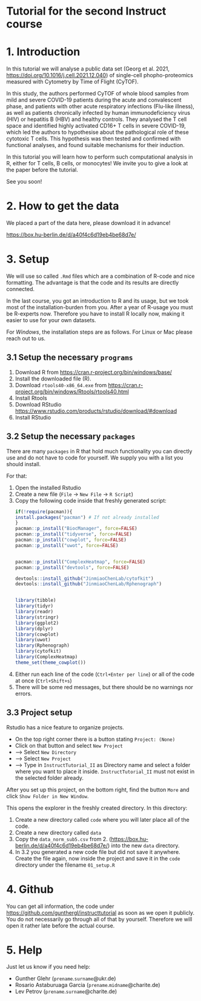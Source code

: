 # Tutorial for the second Instruct course

# 1. Introduction 
In this tutorial we will analyse a public data set (Georg et al. 2021, https://doi.org/10.1016/j.cell.2021.12.040) of single-cell phopho-proteomics measured with Cytometry by Time of Flight (CyTOF). 

In this study, the authors performed CyTOF of whole blood samples from mild and severe COVID-19 patients during the acute and convalescent phase, and patients with other acute respiratory infections (Flu-like illness), as well as patients chronically infected by human immunodeficiency virus (HIV) or hepatitis B (HBV) and healthy controls. They analysed the T cell space and identified highly activated CD16+ T cells in severe COVID-19, which led the authors to hypothesise about the pathological role of these cytotoxic T cells. This hypothesis was then tested and confirmed with functional analyses, and found suitable mechanisms for their induction.

In this tutorial you will learn how to perform such computational analysis in R, either for T cells, B cells, or monocytes!
We invite you to give a look at the paper before the tutorial.

See you soon!

# 2. How to get the data
We placed a part of the data here, please download it in advance! 

https://box.hu-berlin.de/d/a40f4c6d19eb4be68d7e/
# 3. Setup
We will use so called `.Rmd` files which are a combination of R-code and nice formatting. The advantage is that the code and its results are directly connected. 

In the last course, you got an introduction to R and its usage, but we took most of the installation-burden from you. After a year of R-usage you must be R-experts now. Therefore you have to install R locally now, making it easier to use for your own datasets. 

For _Windows_, the installation steps are as follows. For Linux or Mac please reach out to us. 

## 3.1 Setup the necessary `programs`
1. Download R from https://cran.r-project.org/bin/windows/base/
2. Install the downloaded file (R). 
3. Download `rtools40-x86_64.exe` from https://cran.r-project.org/bin/windows/Rtools/rtools40.html
4. Install Rtools
5. Download RStudio https://www.rstudio.com/products/rstudio/download/#download
6. Install RStudio 

## 3.2 Setup the necessary `packages`
There are many `packages` in R that hold much functionality you can directly use and do not have to code for yourself. We supply you with a list you should install. 

For that:

   1.  Open the installed Rstudio
   2.  Create a new file (`File` -> `New File` -> `R Script`)
   3.  Copy the following code inside that freshly generated script: 
        ```r
        if(!require(pacman)){
        install.packages("pacman") # If not already installed
        }
        pacman::p_install("BiocManager", force=FALSE)
        pacman::p_install("tidyverse", force=FALSE)
        pacman::p_install("cowplot", force=FALSE)
        pacman::p_install("uwot", force=FALSE)


        pacman::p_install("ComplexHeatmap", force=FALSE)
        pacman::p_install("devtools", force=FALSE)

        devtools::install_github("JinmiaoChenLab/cytofkit")
        devtools::install_github("JinmiaoChenLab/Rphenograph")


        library(tibble)
        library(tidyr)
        library(readr)
        library(stringr)
        library(ggplot2)
        library(dplyr)
        library(cowplot)
        library(uwot)
        library(Rphenograph)
        library(cytofkit)
        library(ComplexHeatmap)
        theme_set(theme_cowplot())
        ```
   4. Either run each line of the code (`Ctrl+Enter per line`) or all of the code at once (`Ctrl+Shift+s`)
   5. There will be some red messages, but there should be no warnings nor errors.

## 3.3 Project setup
Rstudio has a nice feature to organize projects. 

 - On the top right corner there is a button stating `Project: (None)`
 - Click on that button and select `New Project`
 - --> Select `New Directory`
 - --> Select `New Project`
 - --> Type in `InstructTutorial_II` as Directory name and select a folder where you want to place it inside. `InstructTutorial_II` must not exist in the selected folder already.

After you set up this project, on the bottom right, find the button `More` and click `Show Folder in New Window`. 

This opens the explorer in the freshly created directory. In this directory: 

1. Create a new directory called `code` where you will later place all of the code. 
2. Create a new directory called `data`
3. Copy the `data_norm_sub5.csv` from 2. (https://box.hu-berlin.de/d/a40f4c6d19eb4be68d7e/) into the new `data` directory. 
4. In 3.2 you generated a new code file but did not save it anywhere. Create the file again, now inside the project and save it in the `code` directory under the filename `01_setup.R`


# 4. Github 
You can get all information, the code under https://github.com/gunthergl/instructtutorial as soon as we open it publicly. You do not necessarily go through all of that by yourself. Therefore we will open it rather late before the actual course. 

# 5. Help
Just let us know if you need help: 

 - Gunther Glehr (`prename`.`surname`@ukr.de)
 - Rosario Astaburuaga Garcia (`prename`.`midname`@charite.de)
 - Lev Petrov (`prename`.`surname`@charite.de)

